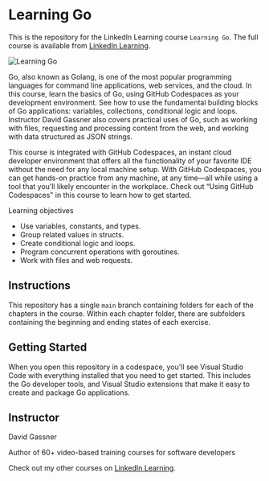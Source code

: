 # Learning Go
This is the repository for the LinkedIn Learning course `Learning Go`. The full course is available from [LinkedIn Learning][lil-course-url].

![Learning Go][lil-thumbnail-url] 

Go, also known as Golang, is one of the most popular programming languages for command line applications, web services, and the cloud. In this course, learn the basics of Go, using GitHub Codespaces as your development environment. See how to use the fundamental building blocks of Go applications: variables, collections, conditional logic and loops. Instructor David Gassner also covers practical uses of Go, such as working with files, requesting and processing content from the web, and working with data structured as JSON strings.

This course is integrated with GitHub Codespaces, an instant cloud developer environment that offers all the functionality of your favorite IDE without the need for any local machine setup. With GitHub Codespaces, you can get hands-on practice from any machine, at any time—all while using a tool that you’ll likely encounter in the workplace. Check out “Using GitHub Codespaces" in this course to learn how to get started.

Learning objectives
- Use variables, constants, and types.
- Group related values in structs.
- Create conditional logic and loops.
- Program concurrent operations with goroutines.
- Work with files and web requests.

## Instructions
This repository has a single `main` branch containing folders for each of the chapters in the course. Within each chapter folder, there are subfolders containing the beginning and ending states of each exercise.

## Getting Started
When you open this repository in a codespace, you'll see Visual Studio Code with everything installed that you need to get started. This includes the Go developer tools, and Visual Studio extensions that make it easy to create and package Go applications.


## Instructor

David Gassner

Author of 60+ video-based training courses for software developers



                            

Check out my other courses on [LinkedIn Learning](https://www.linkedin.com/learning/instructors/david-gassner?u=104).

[0]: # (Replace these placeholder URLs with actual course URLs)

[lil-course-url]: https://www.linkedin.com/learning/learning-go-24516285
[lil-thumbnail-url]: https://media.licdn.com/dms/image/v2/D4D0DAQHpcqqZSnIIGA/learning-public-crop_675_1200/learning-public-crop_675_1200/0/1734739307620?e=2147483647&v=beta&t=5yJ-PaUnqNGgtFjfMWjbZSznLIIWGPkrggBeE7FHgYk
